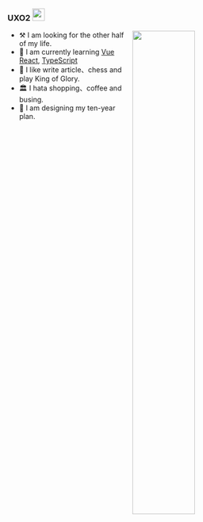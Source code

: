 ### UXO2  <img src="https://media.giphy.com/media/hvRJCLFzcasrR4ia7z/giphy.gif" width="25px">


<img src="https://github-readme-stats.vercel.app/api?username=uxo2&show_icons=true&hide_border=false&theme=gotham&langs_count=8&custom_title=uxo2's Github cashbook" width="50%" align="right" />

- :hammer_and_pick: I am looking for the other half of my life.
- :lemon: I am currently learning [Vue][1] [React][2], [TypeScript][3]
- :grapes: I like write article、chess and play King of Glory.
- :classical_building: I hata shopping、coffee and busing.
- :lemon: I am designing my ten-year plan.

[1]: https://v3.vuejs.org/guide/introduction.html
[2]: https://reactjs.org/
[3]: https://www.tslang.cn/
[4]: https://www.nervos.org/
[5]: https://github.com/topics/pw-sdk
[7]: https://www.nervos.org/
